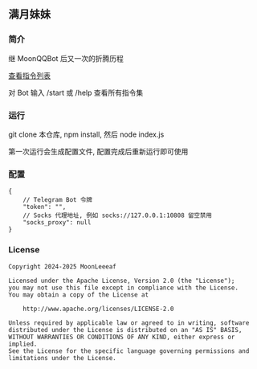 ## 满月妹妹

### 简介

继 MoonQQBot 后又一次的折腾历程

[查看指令列表](./command-functions.js)

对 Bot 输入 /start 或 /help 查看所有指令集

### 运行

git clone 本仓库, npm install, 然后 node index.js

第一次运行会生成配置文件, 配置完成后重新运行即可使用

### 配置

```jsonc
{
    // Telegram Bot 令牌
    "token": "",
    // Socks 代理地址, 例如 socks://127.0.0.1:10808 留空禁用
    "socks_proxy": null
}
```

### License

```
Copyright 2024-2025 MoonLeeeaf

Licensed under the Apache License, Version 2.0 (the "License");
you may not use this file except in compliance with the License.
You may obtain a copy of the License at

    http://www.apache.org/licenses/LICENSE-2.0

Unless required by applicable law or agreed to in writing, software
distributed under the License is distributed on an "AS IS" BASIS,
WITHOUT WARRANTIES OR CONDITIONS OF ANY KIND, either express or implied.
See the License for the specific language governing permissions and
limitations under the License.
```
